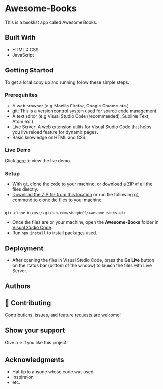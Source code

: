 # Awesome-Books

This is a booklist app called Awesome Books.

## Built With

- HTML & CSS
- JavaScript

## Getting Started

To get a local copy up and running follow these simple steps.

### Prerequisites

- A web browser (e.g. Mozilla Firefox, Google Chrome etc.)
- git: This is a version control system used for source code management.
- A text editor (e.g Visual Studio Code (recommended), Sublime Text, Atom etc.)
- Live Server: A web extension utility for Visual Studio Code that helps you live reload feature for dynamic pages.
- Basic knowledge on HTML and CSS.

### Live Demo
Click [here](https://shaqdeff.github.io/Awesome-Books/) to view the live demo.

### Setup

- With git, clone the code to your machine, or download a ZIP of all the files directly.
- [Download the ZIP file from this location](https://github.com/shaqdeff/Awesome-Books/archive/refs/heads/awesome-books.zip) or run the following [git](https://git-scm.com/) command to clone the files to your machine:

```

git clone https://github.com/shaqdeff/Awesome-Books.git

```

- Once the files are on your machine, open the **Awesome-Books** folder in [Visual Studio Code](https://code.visualstudio.com/download).
- Run ```npm install``` to install packages used.

## Deployment

- After opening the files in Visual Studio Code, press the **Go Live** button on the status bar (bottom of the window) to launch the files with Live Server.

## Authors


## 🤝 Contributing

Contributions, issues, and feature requests are welcome!

## Show your support

Give a ⭐️ if you like this project!

## Acknowledgments

- Hat tip to anyone whose code was used
- Inspiration
- etc.
